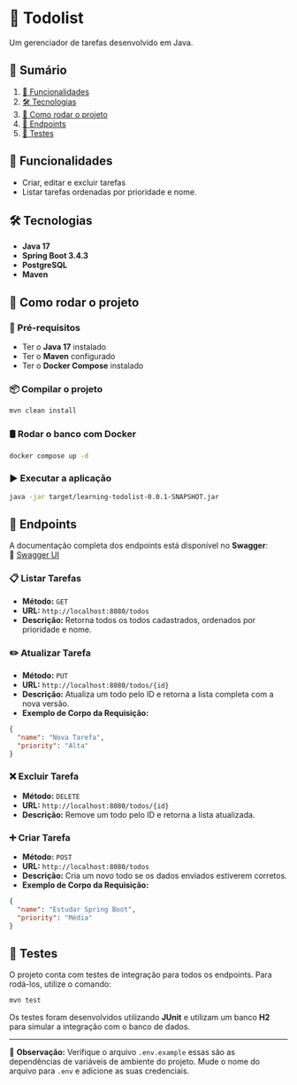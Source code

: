 # 📌 Todolist  
Um gerenciador de tarefas desenvolvido em Java.

## 📖 Sumário  
1. [📜 Funcionalidades](#-funcionalidades)  
2. [🛠 Tecnologias](#-tecnologias)  
3. [🚀 Como rodar o projeto](#-como-rodar-o-projeto)  
4. [🔗 Endpoints](#-endpoints)  
5. [🧪 Testes](#-testes)  

## 📜 Funcionalidades  
- Criar, editar e excluir tarefas
- Listar tarefas ordenadas por prioridade e nome.

## 🛠 Tecnologias  
- **Java 17**  
- **Spring Boot 3.4.3**  
- **PostgreSQL**  
- **Maven**  

## 🚀 Como rodar o projeto  
### 📌 Pré-requisitos  
- Ter o **Java 17** instalado  
- Ter o **Maven** configurado  
- Ter o **Docker Compose** instalado  

### 📦 Compilar o projeto  
```sh
mvn clean install  
```

### 🛢️ Rodar o banco com Docker  
```sh
docker compose up -d  
```

### ▶️ Executar a aplicação  
```sh
java -jar target/learning-todolist-0.0.1-SNAPSHOT.jar
```

## 🔗 Endpoints  
A documentação completa dos endpoints está disponível no **Swagger**:  
🔗 [Swagger UI](http://localhost:8080/swagger/index.html)  

### 📋 Listar Tarefas  
- **Método:** `GET`  
- **URL:** `http://localhost:8080/todos`  
- **Descrição:** Retorna todos os todos cadastrados, ordenados por prioridade e nome.  

### ✏️ Atualizar Tarefa  
- **Método:** `PUT`  
- **URL:** `http://localhost:8080/todos/{id}`  
- **Descrição:** Atualiza um todo pelo ID e retorna a lista completa com a nova versão.  
- **Exemplo de Corpo da Requisição:**  
```json
{
  "name": "Nova Tarefa",
  "priority": "Alta"
}  
```

### ❌ Excluir Tarefa  
- **Método:** `DELETE`  
- **URL:** `http://localhost:8080/todos/{id}`  
- **Descrição:** Remove um todo pelo ID e retorna a lista atualizada.  

### ➕ Criar Tarefa  
- **Método:** `POST`  
- **URL:** `http://localhost:8080/todos`  
- **Descrição:** Cria um novo todo se os dados enviados estiverem corretos.  
- **Exemplo de Corpo da Requisição:**  
```json
{
  "name": "Estudar Spring Boot",
  "priority": "Média"
}  
```

## 🧪 Testes  
O projeto conta com testes de integração para todos os endpoints. Para rodá-los, utilize o comando:  
```sh
mvn test  
```
Os testes foram desenvolvidos utilizando **JUnit** e utilizam um banco **H2** para simular a integração com o banco de dados.

---  
📌 **Observação:** Verifique o arquivo `.env.example` essas são as dependências de variáveis de ambiente do projeto. Mude o nome do arquivo para `.env` e adicione as suas credenciais.
